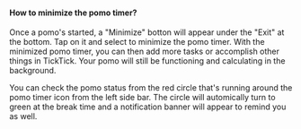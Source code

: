 #### How to minimize the pomo timer?

Once a pomo's started, a "Minimize" botton will appear under the "Exit" at the bottom. Tap on it and select to minimize the pomo timer. With the minimized pomo timer, you can then add more tasks or accomplish other things in TickTick. Your pomo will still be functioning and calculating in the background.

You can check the pomo status from the red circle that's running around the pomo timer icon from the left side bar. The circle will automically turn to green at the break time and a notification banner will appear to remind you as well.

